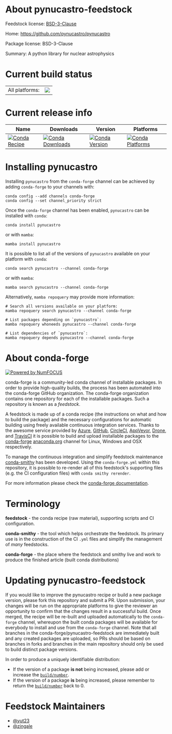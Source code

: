 About pynucastro-feedstock
==========================

Feedstock license: [BSD-3-Clause](https://github.com/conda-forge/pynucastro-feedstock/blob/main/LICENSE.txt)

Home: https://github.com/pynucastro/pynucastro

Package license: BSD-3-Clause

Summary: A python library for nuclear astrophysics

Current build status
====================


<table><tr><td>All platforms:</td>
    <td>
      <a href="https://dev.azure.com/conda-forge/feedstock-builds/_build/latest?definitionId=22503&branchName=main">
        <img src="https://dev.azure.com/conda-forge/feedstock-builds/_apis/build/status/pynucastro-feedstock?branchName=main">
      </a>
    </td>
  </tr>
</table>

Current release info
====================

| Name | Downloads | Version | Platforms |
| --- | --- | --- | --- |
| [![Conda Recipe](https://img.shields.io/badge/recipe-pynucastro-green.svg)](https://anaconda.org/conda-forge/pynucastro) | [![Conda Downloads](https://img.shields.io/conda/dn/conda-forge/pynucastro.svg)](https://anaconda.org/conda-forge/pynucastro) | [![Conda Version](https://img.shields.io/conda/vn/conda-forge/pynucastro.svg)](https://anaconda.org/conda-forge/pynucastro) | [![Conda Platforms](https://img.shields.io/conda/pn/conda-forge/pynucastro.svg)](https://anaconda.org/conda-forge/pynucastro) |

Installing pynucastro
=====================

Installing `pynucastro` from the `conda-forge` channel can be achieved by adding `conda-forge` to your channels with:

```
conda config --add channels conda-forge
conda config --set channel_priority strict
```

Once the `conda-forge` channel has been enabled, `pynucastro` can be installed with `conda`:

```
conda install pynucastro
```

or with `mamba`:

```
mamba install pynucastro
```

It is possible to list all of the versions of `pynucastro` available on your platform with `conda`:

```
conda search pynucastro --channel conda-forge
```

or with `mamba`:

```
mamba search pynucastro --channel conda-forge
```

Alternatively, `mamba repoquery` may provide more information:

```
# Search all versions available on your platform:
mamba repoquery search pynucastro --channel conda-forge

# List packages depending on `pynucastro`:
mamba repoquery whoneeds pynucastro --channel conda-forge

# List dependencies of `pynucastro`:
mamba repoquery depends pynucastro --channel conda-forge
```


About conda-forge
=================

[![Powered by
NumFOCUS](https://img.shields.io/badge/powered%20by-NumFOCUS-orange.svg?style=flat&colorA=E1523D&colorB=007D8A)](https://numfocus.org)

conda-forge is a community-led conda channel of installable packages.
In order to provide high-quality builds, the process has been automated into the
conda-forge GitHub organization. The conda-forge organization contains one repository
for each of the installable packages. Such a repository is known as a *feedstock*.

A feedstock is made up of a conda recipe (the instructions on what and how to build
the package) and the necessary configurations for automatic building using freely
available continuous integration services. Thanks to the awesome service provided by
[Azure](https://azure.microsoft.com/en-us/services/devops/), [GitHub](https://github.com/),
[CircleCI](https://circleci.com/), [AppVeyor](https://www.appveyor.com/),
[Drone](https://cloud.drone.io/welcome), and [TravisCI](https://travis-ci.com/)
it is possible to build and upload installable packages to the
[conda-forge](https://anaconda.org/conda-forge) [anaconda.org](https://anaconda.org/)
channel for Linux, Windows and OSX respectively.

To manage the continuous integration and simplify feedstock maintenance
[conda-smithy](https://github.com/conda-forge/conda-smithy) has been developed.
Using the ``conda-forge.yml`` within this repository, it is possible to re-render all of
this feedstock's supporting files (e.g. the CI configuration files) with ``conda smithy rerender``.

For more information please check the [conda-forge documentation](https://conda-forge.org/docs/).

Terminology
===========

**feedstock** - the conda recipe (raw material), supporting scripts and CI configuration.

**conda-smithy** - the tool which helps orchestrate the feedstock.
                   Its primary use is in the construction of the CI ``.yml`` files
                   and simplify the management of *many* feedstocks.

**conda-forge** - the place where the feedstock and smithy live and work to
                  produce the finished article (built conda distributions)


Updating pynucastro-feedstock
=============================

If you would like to improve the pynucastro recipe or build a new
package version, please fork this repository and submit a PR. Upon submission,
your changes will be run on the appropriate platforms to give the reviewer an
opportunity to confirm that the changes result in a successful build. Once
merged, the recipe will be re-built and uploaded automatically to the
`conda-forge` channel, whereupon the built conda packages will be available for
everybody to install and use from the `conda-forge` channel.
Note that all branches in the conda-forge/pynucastro-feedstock are
immediately built and any created packages are uploaded, so PRs should be based
on branches in forks and branches in the main repository should only be used to
build distinct package versions.

In order to produce a uniquely identifiable distribution:
 * If the version of a package **is not** being increased, please add or increase
   the [``build/number``](https://docs.conda.io/projects/conda-build/en/latest/resources/define-metadata.html#build-number-and-string).
 * If the version of a package **is** being increased, please remember to return
   the [``build/number``](https://docs.conda.io/projects/conda-build/en/latest/resources/define-metadata.html#build-number-and-string)
   back to 0.

Feedstock Maintainers
=====================

* [@yut23](https://github.com/yut23/)
* [@zingale](https://github.com/zingale/)

